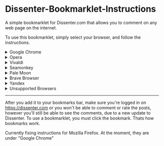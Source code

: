 # Dissenter-Bookmarklet-Instructions
A simple bookmarklet for Dissenter.com that allows you to comment on any web page on the internet.

To use this bookmarklet, simply select your browser, and follow the instructions.

<details><summary>Google Chrome</summary>
<p>
  
#### Google Chrome and Firefox
  
Google Chrome, Firefox, and some other Chromium based browsers: Copy the code and drag it into your bookmarks bar. 
Make sure the bookmarks bar is visible on your browser. Then, Change the name to something like "Dissenter" if you want. 
Edit: If you are using Google Chrome on linux, you may have to follow the Opera instructions (except the 'heart' is instead a star)
</p>
</details>


<details><summary>Opera</summary>
<p>
  
#### Opera 
  
Go to any website, and click the heart on the far right of the URL bar to "add to bookmarks", and select "bookmarks bar", then, on the bookmarks bar, right click > edit the bookmark you just added, and replace the Address with the bookmarklet code, and the name to whatever you'd like. 
</p>
</details>


<details><summary>Vivaldi</summary>
<p>
  
#### Vivaldi
  
Vivaldi - Make sure the bookmarks bar is enabled, (Ctrl+Shift+B), then go to any webpage, click the "add bookmark" button on the URL bar to the right. Change the URL to the bookmarklet code, and the name to whatever you'd like.
</p>
</details>


<details><summary>Seamonkey</summary>
<p>
  
#### Seamonkey
  
Seamonkey - Make sure the bookmarks bar is enabled, then right click the bookmarks bar > New Bookmark... then add the code in "Location", and change the name to whatever you want.
</p>
</details>


<details><summary>Pale Moon</summary>
<p>
  
#### Pale Moon
  
Make sure the bookmarks bar is enabled, then right click the bookmarks bar > New Bookmark... then add the code in "Location", and change the name to whatever you want.
</p>
</details>
  

<details><summary>Brave Browser</summary>
<p>
  
#### Brave Browser
  
Brave Browser - Make sure the bookmarks bar is enabled (Ctrl+Shift+B), then, copy the code, and right click the bookmarks bar, then click "paste". If you want to change the name of the bookmark, right click it and click edit.
</p>
</details>
  

<details><summary>Yandex</summary>
<p>
  
#### Yandex (Russian bots smh)
  
Make sure the bookmarks bar is enabled (Ctrl+Shift+B), then, copy the code, and right click the bookmarks bar, then click "paste". If you want to change the name of the bookmark, right click it and click edit.
</p>
</details>

<details><summary>Unsupported Browsers</summary>
<p>
  
#### Unsupported Browsers

Microsoft Edge, Waterfox, Konqueror, and qute browser.

</p>
</details>

---

After you add it to your bookmarks bar, make sure you're logged in on https://dissenter.com or you won't be able to comment or rate the posts, however you'll still be able to see the comments, due to a new update to Dissenter. To use a bookmarklet, you must click the bookmark. Thats how bookmarks work.

Currently fixing instructions for Mozilla Firefox. At the moment, they are under "Google Chrome"
